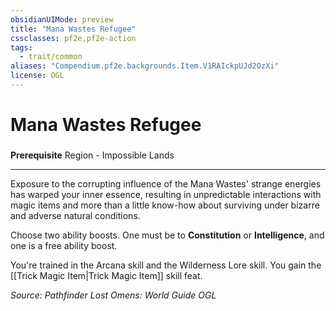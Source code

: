```yaml
---
obsidianUIMode: preview
title: "Mana Wastes Refugee"
cssclasses: pf2e,pf2e-action
tags:
  - trait/common
aliases: "Compendium.pf2e.backgrounds.Item.V1RAIckpUJd2OzXi"
license: OGL
---
```

# Mana Wastes Refugee

### 






**Prerequisite** Region - Impossible Lands

* * *

Exposure to the corrupting influence of the Mana Wastes' strange energies has warped your inner essence, resulting in unpredictable interactions with magic items and more than a little know-how about surviving under bizarre and adverse natural conditions.

Choose two ability boosts. One must be to **Constitution** or **Intelligence**, and one is a free ability boost.

You're trained in the Arcana skill and the Wilderness Lore skill. You gain the [[Trick Magic Item|Trick Magic Item]] skill feat.

*Source: Pathfinder Lost Omens: World Guide*
*OGL*